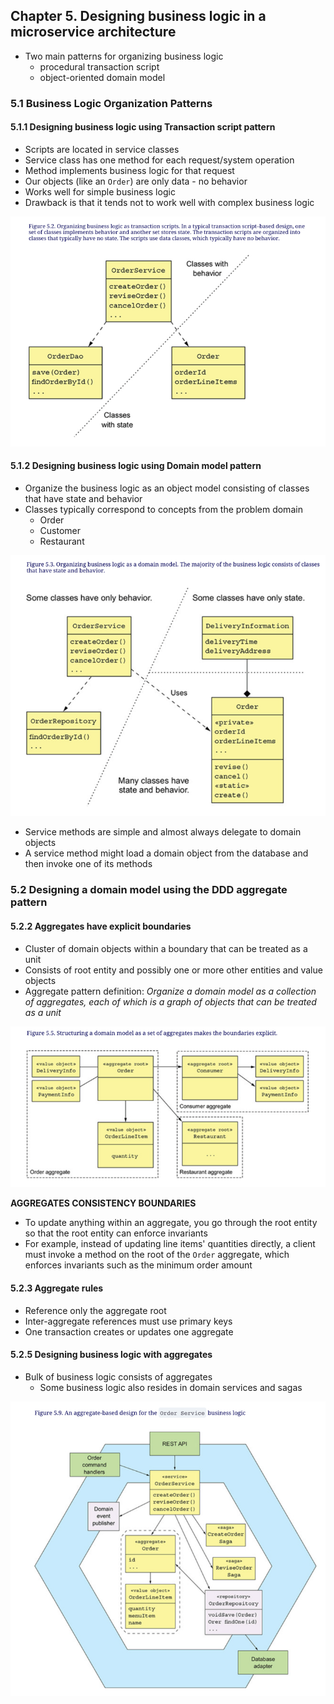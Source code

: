 ## Chapter 5. Designing business logic in a microservice architecture

- Two main patterns for organizing business logic
  - procedural transaction script
  - object-oriented domain model

### 5.1 Business Logic Organization Patterns

#### 5.1.1 Designing business logic using Transaction script pattern

- Scripts are located in service classes
- Service class has one method for each request/system operation
- Method implements business logic for that request
- Our objects (like an `Order`) are only data - no behavior
- Works well for simple business logic
- Drawback is that it tends not to work well with complex business logic

![](./images/2.png)

#### 5.1.2 Designing business logic using Domain model pattern

- Organize the business logic as an object model consisting of classes that have state and behavior
- Classes typically correspond to concepts from the problem domain
  - Order
  - Customer
  - Restaurant

![](./images/3.png)

- Service methods are simple and almost always delegate to domain objects
- A service method might load a domain object from the database and then invoke one of its methods

### 5.2 Designing a domain model using the DDD aggregate pattern

#### 5.2.2 Aggregates have explicit boundaries

- Cluster of domain objects within a boundary that can be treated as a unit
- Consists of root entity and possibly one or more other entities and value objects
- Aggregate pattern definition: *Organize a domain model as a collection of aggregates, each of which is a graph of objects that can be treated as a unit*

![](./images/4.png)

**AGGREGATES CONSISTENCY BOUNDARIES**

- To update anything within an aggregate, you go through the root entity so that the root entity can enforce invariants
- For example, instead of updating line items' quantities directly, a client must invoke a method on the root of the `Order` aggregate, which enforces invariants such as the minimum order amount

#### 5.2.3 Aggregate rules

- Reference only the aggregate root
- Inter-aggregate references must use primary keys
- One transaction creates or updates one aggregate

#### 5.2.5 Designing business logic with aggregates

- Bulk of business logic consists of aggregates
  - Some business logic also resides in domain services and sagas

![](./images/1.png)

